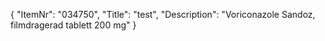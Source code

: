 {
  "ItemNr": "034750",
  "Title": "test",
  "Description": "Voriconazole Sandoz, filmdragerad tablett 200 mg"
}